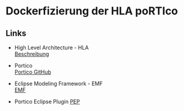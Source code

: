 # Dockerfizierung der HLA poRTIco

## Links
* High Level Architecture - HLA  
[Beschreibung](http://www.strassburger-online.de/papers/ASIM97Dortmund.pdf)

* Portico  
[Portico GitHub](https://github.com/openlvc/portico)

* Eclipse Modeling Framework - EMF  
[EMF](https://www.eclipse.org/modeling/emf/)

* Portico Eclipse Plugin
[PEP](https://git.scc.kit.edu/modular-simulation/SQEE1718_HLA_Metamodel)